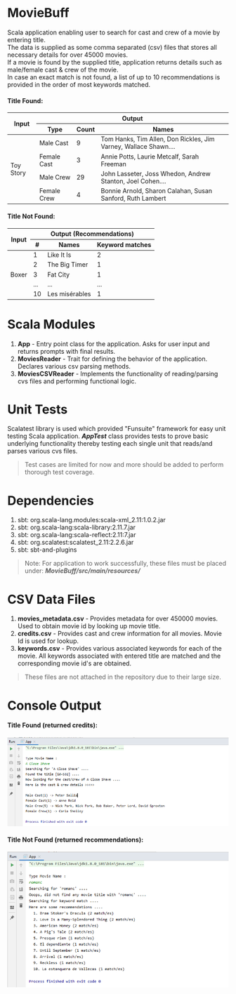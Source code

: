 # MovieBuff
Scala application enabling user to search for cast and crew of a movie by entering title.<br/>
The data is supplied as some comma separated (csv) files that stores all necessary details for over 45000 movies.<br/>
If a movie is found by the supplied title, application returns details such as male/female cast & crew of the movie.<br/>
In case an exact match is not found, a list of up to 10 recommendations is provided in the order of most keywords matched.

#### Title Found:
<table>
    <thead>
        <tr><th rowspan=2>Input</th><th colspan=3>Output</th></tr>
        <tr><th>Type</th><th>Count</th><th>Names</th></tr>
    </thead>
    <tbody>
        <tr><td rowspan=5>Toy Story</td></tr>
        <tr><td>Male Cast</td><td>9</td><td>Tom Hanks, Tim Allen, Don Rickles, Jim Varney, Wallace Shawn....</td></tr>
        <tr><td>Female Cast</td><td>3</td><td>Annie Potts, Laurie Metcalf, Sarah Freeman</td></tr>
        <tr><td>Male Crew</td><td>29</td><td>John Lasseter, Joss Whedon, Andrew Stanton, Joel Cohen....</td></tr>
        <tr><td>Female Crew</td><td>4</td><td>Bonnie Arnold, Sharon Calahan, Susan Sanford, Ruth Lambert</td></tr>
   </tbody>
</table>

#### Title Not Found:
<table>
    <thead>
        <tr><th rowspan=2>Input</th><th colspan=3>Output (Recommendations)</th></tr>
        <tr><th>#</th><th>Names</th><th>Keyword matches</th></tr>
    </thead>
    <tbody>
        <tr><td rowspan=6>Boxer</td></tr>
        <tr><td>1</td><td>Like It Is</td><td>2</td></tr>
        <tr><td>2</td><td>The Big Timer</td><td>1</td></tr>
        <tr><td>3</td><td>Fat City</td><td>1</td></tr>
        <tr><td>...</td><td>...</td><td>...</td></tr>
        <tr><td>10</td><td>Les misérables</td><td>1</td></tr>
   </tbody>
</table>

# Scala Modules
1. **App** - Entry point class for the application. Asks for user input and returns prompts with final results.
1. **MoviesReader** - Trait for defining the behavior of the application. Declares various csv parsing methods.
1. **MoviesCSVReader** - Implements the functionality of reading/parsing cvs files and performing functional logic.

# Unit Tests
Scalatest library is used which provided "Funsuite" framework for easy unit testing Scala application.
_**AppTest**_ class provides tests to prove basic underlying functionality thereby testing each single unit that reads/and parses various cvs files.
> Test cases are limited for now and more should be added to perform thorough test coverage.

# Dependencies
1. sbt: org.scala-lang.modules:scala-xml_2.11:1.0.2.jar
1. sbt: org.scala-lang:scala-library:2.11.7.jar
1. sbt: org.scala-lang:scala-reflect:2.11:7.jar
1. sbt: org.scalatest:scalatest_2.11:2.2.6.jar
1. sbt: sbt-and-plugins
> Note: For application to work successfully, these files must be placed under: _**MovieBuff/src/main/resources/**_

# CSV Data Files
1. **movies_metadata.csv** - Provides metadata for over 450000 movies. Used to obtain movie id by looking up movie title.
1. **credits.csv** - Provides cast and crew information for all movies. Movie Id is used for lookup.
2. **keywords.csv** - Provides various associated keywords for each of the movie. All keywords associated with entered title are matched and the corresponding movie id's are obtained.
> These files are not attached in the repository due to their large size.

# Console Output
#### Title Found (returned credits):
![Image](/MovieBuff_match.png?raw=true)

#### Title Not Found (returned recommendations):
![Image](/MovieBuff_nomatch.png?raw=true)

